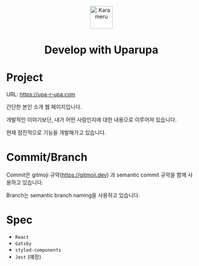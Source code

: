 <p align="center">
    <img alt="Karameru" src="https://karameruland.com/wp/wp-content/uploads/2021/07/3403f15345623c2fbbc19054479100a5.png" width="60" />
</p>
<h1 align="center">
  Develop with Uparupa
</h1>


# Project

URL: https://upa-r-upa.com

간단한 본인 소개 웹 페이지입니다. 

개발적인 이야기보단, 내가 어떤 사람인지에 대한 내용으로 이루어져 있습니다.

현재 점진적으로 기능을 개발해가고 있습니다.

# Commit/Branch
Commit은 gitmoji 규약(https://gitmoji.dev) 과 semantic commit 규약을 함께 사용하고 있습니다.

Branch는 semantic branch naming을 사용하고 있습니다.


# Spec
- `React`
- `Gatsby`
- `styled-components`
- `Jest` (예정)
